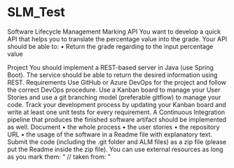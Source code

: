 # SLM_Test
Software Lifecycle Management
Marking API
You want to develop a quick API that helps you to translate the percentage value into the
grade. Your API should be able to:
• Return the grade regarding to the input percentage value

Project
You should implement a REST-based server in Java (use Spring Boot). The service should
be able to return the desired information using REST.
Requirements
Use GitHub or Azure DevOps for the project and follow the correct DevOps procedure. Use a
Kanban board to manage your User Stories and use a git branching model (preferable
gitflow) to manage your code. Track your development process by updating your Kanban
board and write at least one unit tests for every requirement. A Continuous Integration
pipeline that produces the finished software artifact should be implemented as well.
Document
• the whole process
• the user stories
• the repository URL
• the usage of the software
in a Readme file with explanatory text. Submit the code (including the .git folder and ALM
files) as a zip file (please put the Readme inside the zip file).
You can use external resources as long as you mark them: “ // taken from: <URL> ”
